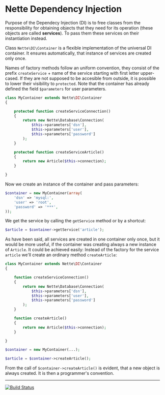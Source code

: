 Nette Dependency Injection
==========================

Purpose of the Dependecy Injection (DI) is to free classes from the responsibility for obtaining objects that they need for its operation (these objects are called **services**). To pass them these services on their instantiation instead.

Class `Nette\DI\Container` is a flexible implementation of the universal DI container. It ensures automatically, that instance of services are created only once.

Names of factory methods follow an uniform convention, they consist of the prefix `createService` + name of the service starting with first letter upper-cased. If they are not supposed to be accesible from outside, it is possible to lower their visibility to `protected`. Note that the container has already defined the field `$parameters` for user parameters.

```php
class MyContainer extends Nette\DI\Container
{

	protected function createServiceConnection()
	{
		return new Nette\Database\Connection(
			$this->parameters['dsn'],
			$this->parameters['user'],
			$this->parameters['password']
		);
	}

	protected function createServiceArticle()
	{
		return new Article($this->connection);
	}

}
```

Now we create an instance of the container and pass parameters:

```php
$container = new MyContainer(array(
	'dsn' => 'mysql:',
	'user' => 'root',
	'password' => '***',
));
```

We get the service by calling the `getService` method or by a shortcut:

```php
$article = $container->getService('article');
```

As have been said, all services are created in one container only once, but it would be more useful, if the container was creating always a new instance of `Article`. It could be achieved easily: Instead of the factory for the service `article` we'll create an ordinary method `createArticle`:

```php
class MyContainer extends Nette\DI\Container
{

	function createServiceConnection()
	{
		return new Nette\Database\Connection(
			$this->parameters['dsn'],
			$this->parameters['user'],
			$this->parameters['password']
		);
	}

	function createArticle()
	{
		return new Article($this->connection);
	}

}

$container = new MyContainer(...);

$article = $container->createArticle();
```

From the call of `$container->createArticle()` is evident, that a new object is always created. It is then a programmer's convention.

-----

[![Build Status](https://secure.travis-ci.org/nette/di.png?branch=master)](http://travis-ci.org/nette/di)
